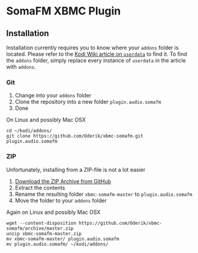 SomaFM XBMC Plugin
==================

Installation
------------

Installation currently requires you to know where your `addons` folder is located. Please refer to
the [Kodi Wiki article on `userdata`](http://kodi.org/?title=Userdata) to find it. To find the
`addons` folder, simply replace every instance of `userdata` in the article with `addons`.

### Git

 1. Change into your `addons` folder
 2. Clone the repository into a new folder `plugin.audio.somafm`
 3. Done

On Linux and possibly Mac OSX

    cd ~/kodi/addons/
    git clone https://github.com/Oderik/xbmc-somafm.git plugin.audio.somafm

### ZIP

Unfortunately, installing from a ZIP-file is not a lot easier

 1. [Download the ZIP Archive from GitHub](https://github.com/Oderik/xbmc-somafm/archive/master.zip)
 2. Extract the contents
 3. Rename the resulting folder `xbmc-somafm-master` to `plugin.audio.somafm`
 4. Move the folder to your `addons` folder

Again on Linux and possibly Mac OSX

    wget --content-disposition https://github.com/Oderik/xbmc-somafm/archive/master.zip
    unzip xbmc-somafm-master.zip 
    mv xbmc-somafm-master/ plugin.audio.somafm
    mv plugin.audio.somafm/ ~/kodi/addons/
